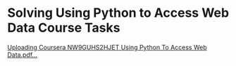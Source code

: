 # Solving Using Python to Access Web Data Course Tasks
[Uploading Coursera NW9GUHS2HJET Using Python To Access Web Data.pdf…]()
